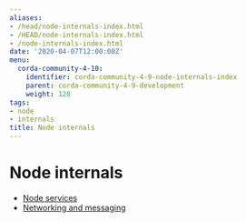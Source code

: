 ```yaml
---
aliases:
- /head/node-internals-index.html
- /HEAD/node-internals-index.html
- /node-internals-index.html
date: '2020-04-07T12:00:00Z'
menu:
  corda-community-4-10:
    identifier: corda-community-4-9-node-internals-index
    parent: corda-community-4-9-development
    weight: 120
tags:
- node
- internals
title: Node internals
---
```



# Node internals



* [Node services](node-services.md)
* [Networking and messaging](messaging.md)



